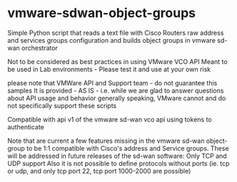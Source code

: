 # vmware-sdwan-object-groups
Simple Python script that reads a text file with Cisco Routers raw address and services groups configuration and builds object groups in vmware sd-wan orchestrator 

 Not to be considered as best practices in using VMware VCO API
 Meant to be used in Lab environments - Please test it and use at your own risk

 please note that VMWare API and Support team - do not guarantee this samples
 It is provided - AS IS - i.e. while we are glad to answer questions about API usage
 and behavior generally speaking, VMware cannot and do not specifically support these scripts

 Compatible with api v1 of the vmware sd-wan vco api
 using tokens to authenticate

 Note that are current a few features missing in the vmware sd-wan object-group to be 1:1 compatible with Cisco's address and Service groups.
 These will be addressed in future releases of the sd-wan software:
 Only TCP and UDP support
 Also it is not possible to define protocols without ports (ie. tcp or udp, and only tcp port 22, tcp port 1000-2000 are possible)
